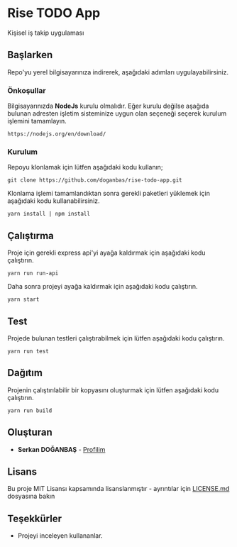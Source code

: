 # Rise TODO App

Kişisel iş takip uygulaması

## Başlarken

Repo'yu yerel bilgisayarınıza indirerek, aşağıdaki adımları uygulayabilirsiniz.

### Önkoşullar

Bilgisayarınızda **NodeJs** kurulu olmalıdır. Eğer kurulu değilse aşağıda bulunan adresten işletim sisteminize uygun olan seçeneği seçerek kurulum işlemini tamamlayın.

```
https://nodejs.org/en/download/
```

### Kurulum

Repoyu klonlamak için lütfen aşağıdaki kodu kullanın;

```
git clone https://github.com/doganbas/rise-todo-app.git
```

Klonlama işlemi tamamlandıktan sonra gerekli paketleri yüklemek için aşağıdaki kodu kullanabilirsiniz.

```
yarn install | npm install
```

## Çalıştırma

Proje için gerekli express api'yi ayağa kaldırmak için aşağıdaki kodu çalıştırın.

```
yarn run run-api
```

Daha sonra projeyi ayağa kaldırmak için aşağıdaki kodu çalıştırın.

```
yarn start
```

## Test

Projede bulunan testleri çalıştırabilmek için lütfen aşağıdaki kodu çalıştırın.

```
yarn run test
```

## Dağıtım

Projenin çalıştırılabilir bir kopyasını oluşturmak için lütfen aşağıdaki kodu çalıştırın.

```
yarn run build
```

## Oluşturan

* **Serkan DOĞANBAŞ** -  [Profilim](https://github.com/doganbas)

## Lisans

Bu proje MIT Lisansı kapsamında lisanslanmıştır - ayrıntılar için [LICENSE.md](LICENSE.md) dosyasına bakın

## Teşekkürler

* Projeyi inceleyen kullananlar.
